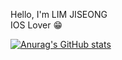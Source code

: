 Hello, I'm LIM JISEONG<br />
IOS Lover 😁<br />


[![Anurag's GitHub stats](https://github-readme-stats.vercel.app/api?username=yim2627)](https://github.com/anuraghazra/github-readme-stats)
